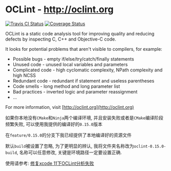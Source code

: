 # OCLint - http://oclint.org

[![Travis CI Status](https://api.travis-ci.org/oclint/oclint.svg?branch=master)](https://travis-ci.org/oclint/oclint) [![Coverage Status](https://coveralls.io/repos/github/oclint/oclint/badge.svg?branch=master)](https://coveralls.io/github/oclint/oclint?branch=master)

OCLint is a static code analysis tool for improving quality and reducing defects
by inspecting C, C++ and Objective-C code.

It looks for potential problems that aren't visible to compilers, for example:

* Possible bugs - empty if/else/try/catch/finally statements
* Unused code - unused local variables and parameters
* Complicated code - high cyclomatic complexity, NPath complexity and high NCSS
* Redundant code - redundant if statement and useless parentheses
* Code smells - long method and long parameter list
* Bad practices - inverted logic and parameter reassignment
* ...

For more information, visit [http://oclint.org](http://oclint.org)

如果你本地没有`CMake`和`Ninja`两个编译环境, 并且安装失败或者是`CMake`编译阶段频繁失败, 可以使用我提供的编译好的`0.15.0`版本

在`feature/0.15.0`的分支下我已经提供了本地编译好的资源文件

默认`build`被设置了忽略, 为了更明显的辨认, 我将文件夹名称改为`oclint-0.15.0-build`, 名称可以任意修改, 关键是环境路径一定要设置正确.

使用请参考: [修复xcode 11下OCLint分析失败](https://github.com/ShenYj/ShenYj.github.io/blob/master/markdowns/CICD/OCLint%2013.0%20在Xcode%2011下报错.md)